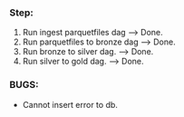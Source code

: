 ### Step:

1. Run ingest parquetfiles dag --> Done.
2. Run parquetfiles to bronze dag --> Done.
3. Run bronze to silver dag. --> Done.
4. Run silver to gold dag. --> Done.

### BUGS:

- Cannot insert error to db.
